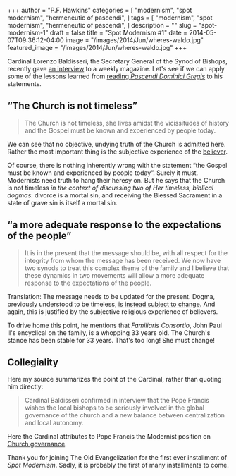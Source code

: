 +++
author = "P.F. Hawkins"
categories = [
  "modernism",
  "spot modernism",
  "hermeneutic of pascendi",
]
tags = [
  "modernism",
  "spot modernism",
  "hermeneutic of pascendi",
]
description = ""
slug = "spot-modernism-1"
draft = false
title = "Spot Modernism #1"
date = 2014-05-07T09:36:12-04:00
image = "/images/2014/Jun/wheres-waldo.jpg"
featured_image = "/images/2014/Jun/wheres-waldo.jpg"
+++

Cardinal Lorenzo Baldisseri, the Secretary General of the Synod of Bishops, recently gave [an interview](http://cathcon.blogspot.com/2014/05/cardinal-wants-change-in-church.html) to a weekly magazine. Let's see if we can apply some of the lessons learned from [reading *Pascendi Dominici Gregis*](http://theoldevangelization.com/pascendi-series/) to his statements. 

## “The Church is not timeless”

> The Church is not timeless, she lives amidst the vicissitudes of history and the Gospel must be known and experienced by people today.

We can see that no objective, undying truth of the Church is admitted here. Rather the most important thing is the subjective experience of the [believer](http://theoldevangelization.com/the-modernist-believer/).

Of course, there is nothing inherently wrong with the statement “the Gospel must be known and experienced by people today”. Surely it must. Modernists need truth to hang their heresy on. But he says that the Church is not timeless *in the context of discussing two of Her timeless, biblical dogmas*: divorce is a mortal sin, and receiving the Blessed Sacrament in a state of grave sin is itself a mortal sin.

## “a more adequate response to the expectations of the people”

> It is in the present that the message should be, with all respect for the integrity from whom the message has been received. We now have two synods to treat this complex theme of the family and I believe that these dynamics in two movements will allow a more adequate response to the expectations of the people.

Translation: The message needs to be updated for the present. Dogma, previously understood to be timeless, [is instead subject to change.](http://theoldevangelization.com/the-modernist-philosopher/) And again, this is justified by the subjective religious experience of believers. 

To drive home this point, he mentions that *Familiaris Consortio*, John Paul II's encyclical on the family, is a whopping 33 years old. The Church's stance has been stable for 33 years. That's too long! She must change!

## Collegiality

Here my source summarizes the point of the Cardinal, rather than quoting him directly:

> Cardinal Baldisseri confirmed in interview that the Pope Francis wishes the local bishops to be seriously involved in the global governance of the church and a new balance between centralization and local autonomy.

Here the Cardinal attributes to Pope Francis the Modernist position on [Church governance](http://theoldevangelization.com/the-modernist-reformer/).

Thank you for joining The Old Evangelization for the first ever installment of *Spot Modernism*. Sadly, it is probably the first of many installments to come.
